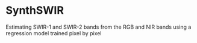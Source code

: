 # SynthSWIR
Estimating SWIR-1 and SWIR-2 bands from the RGB and NIR bands using a regression model trained pixel by pixel
